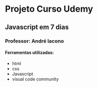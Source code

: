 
# Projeto Curso Udemy
## Javascript em 7 dias

### Professor: André Iacono
#### Ferramentas utilizadas:

- html
- css
- Javascript
- visual code community

